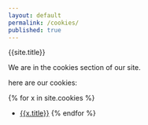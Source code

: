 ```yaml
---
layout: default
permalink: /cookies/
published: true
---
```


{{site.title}}

We are in the cookies section of our site.

here are our cookies:

{% for x in site.cookies %}

- <a href="{{x.url | prepend: site.baseurl}}">{{x.title}}</a>
  {% endfor %}

